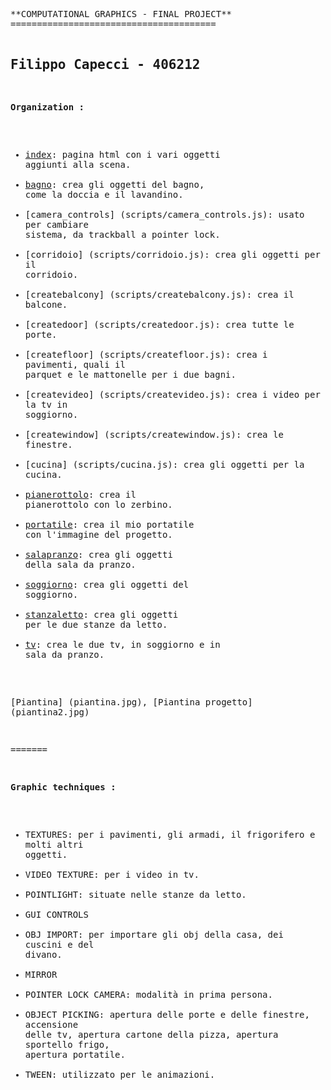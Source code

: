 <html><head><meta http-equiv="Content-Type" content="text/html; charset=UTF-8"></head><body><pre style="word-wrap: break-word; white-space: pre-wrap;">**COMPUTATIONAL GRAPHICS - FINAL PROJECT**
=======================================

Filippo Capecci - 406212
--------------------------

**Organization :**

* [index](index.html): pagina html con i vari oggetti aggiunti alla scena.
* [bagno](scripts/bagno.js): crea gli oggetti del bagno, come la doccia e il lavandino.
* [camera_controls] (scripts/camera_controls.js): usato per cambiare sistema, da trackball a pointer lock.
* [corridoio] (scripts/corridoio.js): crea gli oggetti per il corridoio.
* [createbalcony] (scripts/createbalcony.js): crea il balcone.
* [createdoor] (scripts/createdoor.js): crea tutte le porte.
* [createfloor] (scripts/createfloor.js): crea i pavimenti, quali il parquet e le mattonelle per i due bagni.
* [createvideo] (scripts/createvideo.js): crea i video per la tv in soggiorno.
* [createwindow] (scripts/createwindow.js): crea le finestre.
* [cucina] (scripts/cucina.js): crea gli oggetti per la cucina.
* [pianerottolo](scripts/pianerottolo.js): crea il pianerottolo con lo zerbino.
* [portatile](scripts/portatile.js): crea il mio portatile con l'immagine del progetto.
* [salapranzo](scripts/salapranzo.js): crea gli oggetti della sala da pranzo.
* [soggiorno](scripts/soggiorno.js): crea gli oggetti del soggiorno.
* [stanzaletto](scripts/stanzaletto.js): crea gli oggetti per le due stanze da letto.
* [tv](scripts/tv.js): crea le due tv, in soggiorno e in sala da pranzo.

[Piantina] (piantina.jpg), [Piantina progetto] (piantina2.jpg)

=======

**Graphic techniques :**

* TEXTURES: per i pavimenti, gli armadi, il frigorifero e molti altri oggetti.
* VIDEO TEXTURE: per i video in tv.
* POINTLIGHT: situate nelle stanze da letto.
* GUI CONTROLS
* OBJ IMPORT: per importare gli obj della casa, dei cuscini e del divano.
* MIRROR 
* POINTER LOCK CAMERA: modalità in prima persona.
* OBJECT PICKING: apertura delle porte e delle finestre, accensione delle tv, apertura cartone della pizza, apertura sportello frigo, apertura portatile.
* TWEEN: utilizzato per le animazioni.

</pre></body></html>